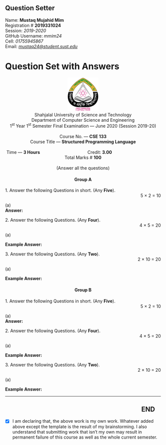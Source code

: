 Question Setter
---------------
Name:  __Mustaq Mujahid Mim__         
Registration # __2019331024__            
Session: *2019-2020*            
GitHub Username: *mmim24*               
Cell: *01755945867*              
Email: *mustaq24@student.sust.edu*         

Question Set with Answers
=========================
<div align="center"><img src="sust-logo.png" alt="sust-logo" width="100px"></div>
<div style="text-align:center">
  <div align="center">Shahjalal University of Science and Technology
  </div>   
  <div align = "center">Department of Computer Science and Engineering
  </div>  
  <div align = "center"><span> 1<sup>st</sup> Year 1<sup>st</sup> Semester Final Examination &mdash;
  June 2020 (Session 2019-20) </span></div>  
  <br>
  <div align = "center"> Course No. &mdash; <b> CSE 133</b> </div>  
  <div align="center"> Course Title &mdash; <b> Structured Programming Language</b> </div>
  <br>
  <div align = "center">
    Time &mdash; <b> 3 Hours</b>&emsp;&emsp;&emsp;&emsp;&emsp;&emsp;&emsp;&emsp;&emsp;&emsp;&emsp;Credit:<b> 3.00</b>&emsp;&emsp;&emsp;&emsp;&emsp;&emsp;&emsp;&emsp;&emsp;&emsp;&emsp;Total Marks # <b> 100</b>
    </div><br>
    <div align = "center">(Answer all the questions)</div></div>
<div align="center"><h4>Group A</h4></div>
<div style="text-align:left">1. Answer the following Questions in short. (Any <b>Five</b>).</div>
<div align="right">5 &times; 2 = 10 </div>

(a)  
**Answer:**  

<div align="left">2. Answer the following Questions. (Any <b>Four</b>).</div>
<div align="right">4 &times; 5 = 20 </div>

(a)   

**Example Answer:**  

<div align="left">3. Answer the following Questions. (Any <b>Two</b>).</div>
<div align="right">2 &times; 10 = 20 </div>
  

(a)           

**Example Answer:**  


<div align="center"><h4>Group B</h4></div>
<div align="left">1. Answer the following Questions in short. (Any <b>Five</b>).</div>
<div align="right">5 &times; 2 = 10 </div>


(a)  
**Answer:**  

<div align="left">2. Answer the following Questions. (Any <b>Four</b>).</div>
<div align="right">4 &times; 5 = 20 </div>

(a)   

**Example Answer:**  

<div align="left">3. Answer the following Questions. (Any <b>Two</b>).</div>
<div align="right">2 &times; 10 = 20 </div>
  

(a)           

**Example Answer:**  

---
  &emsp;&emsp;&emsp;&emsp;&emsp;&emsp;&emsp;&emsp;&emsp;&emsp;&emsp;&emsp;&emsp;&emsp;&emsp;&emsp;&emsp;&emsp;&emsp;&emsp;&emsp;END
---
- [x] I am declaring that, the above work is my own work. Whatever added above
except the template is the result of my brainstorming. I also understand that
submitting work that isn’t my own may result in permanent failure of this course
as well as the whole current semester.

